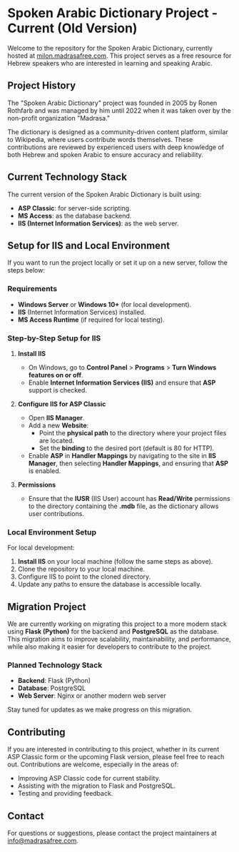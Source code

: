 # Spoken Arabic Dictionary Project - Current (Old Version)

Welcome to the repository for the Spoken Arabic Dictionary, currently hosted at [milon.madrasafree.com](https://milon.madrasafree.com/). This project serves as a free resource for Hebrew speakers who are interested in learning and speaking Arabic.

## Project History
The "Spoken Arabic Dictionary" project was founded in 2005 by Ronen Rothfarb and was managed by him until 2022 when it was taken over by the non-profit organization "Madrasa."

The dictionary is designed as a community-driven content platform, similar to Wikipedia, where users contribute words themselves. These contributions are reviewed by experienced users with deep knowledge of both Hebrew and spoken Arabic to ensure accuracy and reliability.

## Current Technology Stack
The current version of the Spoken Arabic Dictionary is built using:
- **ASP Classic**: for server-side scripting.
- **MS Access**: as the database backend.
- **IIS (Internet Information Services)**: as the web server.

## Setup for IIS and Local Environment
If you want to run the project locally or set it up on a new server, follow the steps below:

### Requirements
- **Windows Server** or **Windows 10+** (for local development).
- **IIS** (Internet Information Services) installed.
- **MS Access Runtime** (if required for local testing).

### Step-by-Step Setup for IIS
1. **Install IIS**
   - On Windows, go to **Control Panel** > **Programs** > **Turn Windows features on or off**.
   - Enable **Internet Information Services (IIS)** and ensure that **ASP** support is checked.

2. **Configure IIS for ASP Classic**
   - Open **IIS Manager**.
   - Add a new **Website**:
     - Point the **physical path** to the directory where your project files are located.
     - Set the **binding** to the desired port (default is 80 for HTTP).
   - Enable **ASP** in **Handler Mappings** by navigating to the site in **IIS Manager**, then selecting **Handler Mappings**, and ensuring that **ASP** is enabled.

3. **Permissions**
   - Ensure that the **IUSR** (IIS User) account has **Read/Write** permissions to the directory containing the **.mdb** file, as the dictionary allows user contributions.

### Local Environment Setup
For local development:
1. **Install IIS** on your local machine (follow the same steps as above).
2. Clone the repository to your local machine.
3. Configure IIS to point to the cloned directory.
4. Update any paths to ensure the database is accessible locally.

## Migration Project
We are currently working on migrating this project to a more modern stack using **Flask (Python)** for the backend and **PostgreSQL** as the database. This migration aims to improve scalability, maintainability, and performance, while also making it easier for developers to contribute to the project.

### Planned Technology Stack
- **Backend**: Flask (Python)
- **Database**: PostgreSQL
- **Web Server**: Nginx or another modern web server

Stay tuned for updates as we make progress on this migration.

## Contributing
If you are interested in contributing to this project, whether in its current ASP Classic form or the upcoming Flask version, please feel free to reach out. Contributions are welcome, especially in the areas of:
- Improving ASP Classic code for current stability.
- Assisting with the migration to Flask and PostgreSQL.
- Testing and providing feedback.


## Contact
For questions or suggestions, please contact the project maintainers at [info@madrasafree.com](mailto:info@madrasafree.com).

